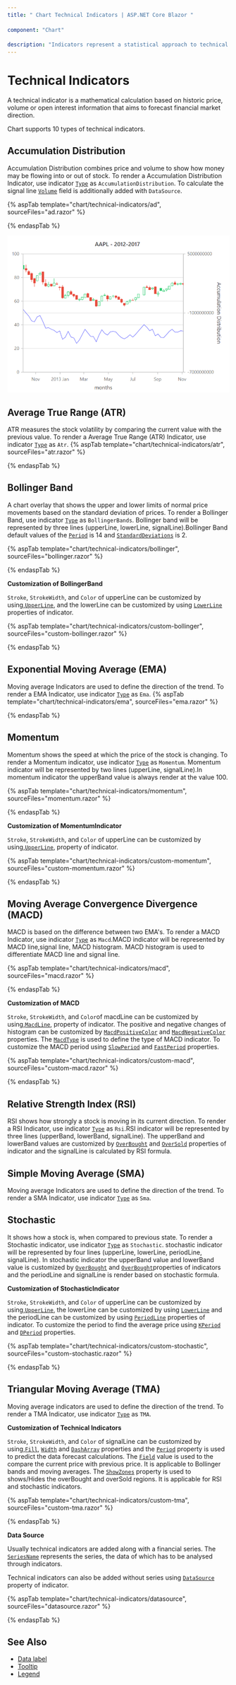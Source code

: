 ```yaml
---
title: " Chart Technical Indicators | ASP.NET Core Blazor "

component: "Chart"

description: "Indicators represent a statistical approach to technical analysis as opposed to a subjective approach. we have different types of indicators."
---
```


<!-- markdownlint-disable MD036 -->

# Technical Indicators

A technical indicator is a mathematical calculation based on historic price, volume or open interest information
that aims to forecast financial market direction.

Chart supports 10 types of technical indicators.

## Accumulation Distribution

Accumulation Distribution combines price and volume to show how money may be flowing into or out of stock.
To render a Accumulation Distribution Indicator,
use indicator [`Type`](https://help.syncfusion.com/cr/cref_files/aspnetcore-js2/aspnetcore/Syncfusion.EJ2~Syncfusion.EJ2.Charts.ChartIndicator~Type.html) as `AccumulationDistribution`.
To calculate the signal line [`Volume`](https://help.syncfusion.com/cr/cref_files/aspnetcore-js2/aspnetcore/Syncfusion.EJ2~Syncfusion.EJ2.Charts.ChartIndicator~Volume.html) field is additionally added with `DataSource`.

{% aspTab template="chart/technical-indicators/ad", sourceFiles="ad.razor" %}

{% endaspTab %}

![Accumulation Distribution](images/technical-indicator/ad-razor.png)

## Average True Range (ATR)

ATR measures the stock volatility by comparing the current value with the
previous value. To render a Average True Range (ATR) Indicator,
use indicator [`Type`](https://help.syncfusion.com/cr/cref_files/aspnetcore-js2/aspnetcore/Syncfusion.EJ2~Syncfusion.EJ2.Charts.ChartIndicator~Type.html) as `Atr`.
{% aspTab template="chart/technical-indicators/atr", sourceFiles="atr.razor" %}

{% endaspTab %}

## Bollinger Band

A chart overlay that shows the upper and lower limits of normal price movements based on the standard deviation of prices.
To render a Bollinger Band, use indicator [`Type`](https://help.syncfusion.com/cr/cref_files/aspnetcore-js2/aspnetcore/Syncfusion.EJ2~Syncfusion.EJ2.Charts.ChartIndicator~Type.html) as `BollingerBands`.
Bollinger band will be represented by three lines (upperLine, lowerLine, signalLine).Bollinger Band
default values of the [`Period`](https://help.syncfusion.com/cr/cref_files/aspnetcore-js2/aspnetcore/Syncfusion.EJ2~Syncfusion.EJ2.Charts.ChartIndicator~Period.html) is 14 and
[`StandardDeviations`](https://help.syncfusion.com/cr/cref_files/aspnetcore-js2/aspnetcore/Syncfusion.EJ2~Syncfusion.EJ2.Charts.ChartIndicator~StandardDeviation.html) is 2.

{% aspTab template="chart/technical-indicators/bollinger", sourceFiles="bollinger.razor" %}

{% endaspTab %}

**Customization of BollingerBand**

`Stroke`, `StrokeWidth`, and `Color` of upperLine can be customized by using,[`UpperLine`](./https://help.syncfusion.com/cr/cref_files/aspnetcore-js2/aspnetcore/Syncfusion.EJ2~Syncfusion.EJ2.Charts.ChartIndicator~UpperLine.html),
and the lowerLine can be customized by using [`LowerLine`](https://help.syncfusion.com/cr/cref_files/aspnetcore-js2/aspnetcore/Syncfusion.EJ2~Syncfusion.EJ2.Charts.ChartIndicator~LowerLine.html) properties of indicator.

{% aspTab template="chart/technical-indicators/custom-bollinger", sourceFiles="custom-bollinger.razor" %}

{% endaspTab %}

## Exponential Moving Average (EMA)

Moving average Indicators are used to define the direction of the trend. To render a EMA Indicator,
use indicator [`Type`](https://help.syncfusion.com/cr/cref_files/aspnetcore-js2/aspnetcore/Syncfusion.EJ2~Syncfusion.EJ2.Charts.ChartIndicator~Type.html) as `Ema`.
{% aspTab template="chart/technical-indicators/ema", sourceFiles="ema.razor" %}

{% endaspTab %}

## Momentum

Momentum shows the speed at which the price of the stock is changing. To render a Momentum indicator, use indicator
[`Type`](https://help.syncfusion.com/cr/cref_files/aspnetcore-js2/aspnetcore/Syncfusion.EJ2~Syncfusion.EJ2.Charts.ChartIndicator~Type.html) as `Momentum`. Momentum indicator will be represented by two lines (upperLine,
signalLine).In momentum indicator the upperBand value is always render at the value 100.

{% aspTab template="chart/technical-indicators/momentum", sourceFiles="momentum.razor" %}

{% endaspTab %}

**Customization of MomentumIndicator**

`Stroke`, `StrokeWidth`, and `Color` of upperLine can be customized by using,[`UpperLine`](https://help.syncfusion.com/cr/cref_files/aspnetcore-js2/aspnetcore/Syncfusion.EJ2~Syncfusion.EJ2.Charts.ChartIndicator~UpperLine.html),
property of indicator.

{% aspTab template="chart/technical-indicators/custom-momentum", sourceFiles="custom-momentum.razor" %}

{% endaspTab %}

## Moving Average Convergence Divergence (MACD)

MACD is based on the difference between two EMA's. To render a MACD Indicator, use indicator [`Type`](https://help.syncfusion.com/cr/cref_files/aspnetcore-js2/aspnetcore/Syncfusion.EJ2~Syncfusion.EJ2.Charts.ChartIndicator~Type.html) as
`Macd`.MACD indicator will be represented
by MACD line,signal line, MACD histogram. MACD histogram is used to differentiate MACD line and signal line.

{% aspTab template="chart/technical-indicators/macd", sourceFiles="macd.razor" %}

{% endaspTab %}

**Customization of MACD**

`Stroke`, `StrokeWidth`, and `Color`of macdLine can be customized by using,[`MacdLine`](https://help.syncfusion.com/cr/cref_files/aspnetcore-js2/aspnetcore/Syncfusion.EJ2~Syncfusion.EJ2.Charts.ChartIndicator~MacdLine.html),
property of indicator. The positive and negative changes of histogram can be customized by [`MacdPositiveColor`](https://help.syncfusion.com/cr/cref_files/aspnetcore-js2/aspnetcore/Syncfusion.EJ2~Syncfusion.EJ2.Charts.ChartIndicator~MacdPositiveColor.html)
and [`MacdNegativeColor`](https://help.syncfusion.com/cr/cref_files/aspnetcore-js2/aspnetcore/Syncfusion.EJ2~Syncfusion.EJ2.Charts.ChartIndicator~MacdNegativeColor.html) properties.
The [`MacdType`](https://help.syncfusion.com/cr/cref_files/aspnetcore-js2/aspnetcore/Syncfusion.EJ2~Syncfusion.EJ2.Charts.ChartIndicator~MacdType.html) is used to define the type of
MACD indicator. To customize the MACD period using [`SlowPeriod`](https://help.syncfusion.com/cr/cref_files/aspnetcore-js2/aspnetcore/Syncfusion.EJ2~Syncfusion.EJ2.Charts.ChartIndicator~SlowPeriod.html) and [`FastPeriod`](https://help.syncfusion.com/cr/aspnetcore-js2/Syncfusion.EJ2~Syncfusion.EJ2.Charts.ChartIndicator~FastPeriod.html)
properties.

{% aspTab template="chart/technical-indicators/custom-macd", sourceFiles="custom-macd.razor" %}

{% endaspTab %}

## Relative Strength Index (RSI)

RSI shows how strongly a stock is moving in its current direction. To render a RSI Indicator, use
indicator [`Type`](./https://help.syncfusion.com/cr/cref_files/aspnetcore-js2/aspnetcore/Syncfusion.EJ2~Syncfusion.EJ2.Charts.ChartIndicator~Type.html) as `Rsi`.RSI indicator will be represented
by three lines (upperBand, lowerBand, signalLine). The upperBand and lowerBand values are customized by
[`OverBought`](https://help.syncfusion.com/cr/cref_files/aspnetcore-js2/aspnetcore/Syncfusion.EJ2~Syncfusion.EJ2.Charts.ChartIndicator~OverBought.html)
and [`OverSold`](https://help.syncfusion.com/cr/cref_files/aspnetcore-js2/aspnetcore/Syncfusion.EJ2~Syncfusion.EJ2.Charts.ChartIndicator~OverSold.html)
properties of indicator and the signalLine is calculated by RSI formula.

## Simple Moving Average (SMA)

Moving average Indicators are used to define the direction of the trend. To render a SMA Indicator,
use indicator [`Type`](./https://help.syncfusion.com/cr/cref_files/aspnetcore-js2/aspnetcore/Syncfusion.EJ2~Syncfusion.EJ2.Charts.ChartIndicator~Type.html) as
`Sma`.

## Stochastic

It shows how a stock is, when compared to previous state. To render a Stochastic indicator,
use indicator [`Type`](./https://help.syncfusion.com/cr/cref_files/aspnetcore-js2/aspnetcore/Syncfusion.EJ2~Syncfusion.EJ2.Charts.ChartIndicator~Type.html) as `Stochastic`.
stochastic indicator will be represented by four lines (upperLine, lowerLine, periodLine, signalLine).
In stochastic indicator the upperBand value and lowerBand value is customized by [`OverBought`](https://help.syncfusion.com/cr/cref_files/aspnetcore-js2/aspnetcore/Syncfusion.EJ2~Syncfusion.EJ2.Charts.ChartIndicator~OverBought.html)
and [`OverBought`](https://help.syncfusion.com/cr/cref_files/aspnetcore-js2/aspnetcore/Syncfusion.EJ2~Syncfusion.EJ2.Charts.ChartIndicator~OverBought.html)properties of indicators and the periodLine and
signalLine is render based on stochastic formula.

**Customization of StochasticIndicator**

`Stroke`, `StrokeWidth`, and `Color` of upperLine can be customized by using,[`UpperLine`](https://help.syncfusion.com/cr/cref_files/aspnetcore-js2/aspnetcore/Syncfusion.EJ2~Syncfusion.EJ2.Charts.ChartIndicator~UpperLine.html),
the lowerLine can be customized by using [`LowerLine`](https://help.syncfusion.com/cr/cref_files/aspnetcore-js2/aspnetcore/Syncfusion.EJ2~Syncfusion.EJ2.Charts.ChartIndicator~LowerLine.html)
and the periodLine can be customized by using [`PeriodLine`](https://help.syncfusion.com/cr/cref_files/aspnetcore-js2/aspnetcore/Syncfusion.EJ2~Syncfusion.EJ2.Charts.ChartIndicator~PeriodLine.html)
properties of indicator. To customize the period to find the average price
using [`KPeriod`](https://help.syncfusion.com/cr/cref_files/aspnetcore-js2/aspnetcore/Syncfusion.EJ2~Syncfusion.EJ2.Charts.ChartIndicator~KPeriod.html)
and [`DPeriod`](https://help.syncfusion.com/cr/cref_files/aspnetcore-js2/aspnetcore/Syncfusion.EJ2~Syncfusion.EJ2.Charts.ChartIndicator~DPeriod.html)
properties.

{% aspTab template="chart/technical-indicators/custom-stochastic", sourceFiles="custom-stochastic.razor" %}

{% endaspTab %}

## Triangular Moving Average (TMA)

Moving average indicators are used to define the direction of the trend. To render a TMA Indicator,
use indicator [`Type`](./https://help.syncfusion.com/cr/cref_files/aspnetcore-js2/aspnetcore/Syncfusion.EJ2~Syncfusion.EJ2.Charts.ChartIndicator~Type.html) as
`TMA`.

**Customization of Technical Indicators**

`Stroke`, `StrokeWidth`, and `Color` of signalLine can be customized by using,[`Fill`](https://help.syncfusion.com/cr/cref_files/aspnetcore-js2/aspnetcore/Syncfusion.EJ2~Syncfusion.EJ2.Charts.ChartIndicator~Fill.html),
[`Width`](https://help.syncfusion.com/cr/cref_files/aspnetcore-js2/aspnetcore/Syncfusion.EJ2~Syncfusion.EJ2.Charts.ChartIndicator~Width.html)
and [`DashArray`](https://help.syncfusion.com/cr/cref_files/aspnetcore-js2/aspnetcore/Syncfusion.EJ2~Syncfusion.EJ2.Charts.ChartIndicator~DashArray.html)
properties and the [`Period`](https://help.syncfusion.com/cr/cref_files/aspnetcore-js2/aspnetcore/Syncfusion.EJ2~Syncfusion.EJ2.Charts.ChartIndicator~Period.html)
property is used to predict the data forecast calculations. The [`Field`](https://help.syncfusion.com/cr/cref_files/aspnetcore-js2/aspnetcore/Syncfusion.EJ2~Syncfusion.EJ2.Charts.ChartIndicator~Field.html)
value is used to the compare the current price with previous price. It is applicable to Bollinger bands and moving
averages. The [`ShowZones`](https://help.syncfusion.com/cr/cref_files/aspnetcore-js2/aspnetcore/Syncfusion.EJ2~Syncfusion.EJ2.Charts.ChartIndicator~ShowZones.html)
property is used to shows/Hides the overBought and overSold regions. It is applicable for RSI and stochastic indicators.

{% aspTab template="chart/technical-indicators/custom-tma", sourceFiles="custom-tma.razor" %}

{% endaspTab %}

**Data Source**

Usually technical indicators are added along with a financial series. The [`SeriesName`](https://help.syncfusion.com/cr/cref_files/aspnetcore-js2/aspnetcore/Syncfusion.EJ2~Syncfusion.EJ2.Charts.ChartIndicator~SeriesName.html)
represents the series, the data of which has to be analysed through indicators.

Technical indicators can also be added without series using [`DataSource`](https://help.syncfusion.com/cr/cref_files/aspnetcore-js2/aspnetcore/Syncfusion.EJ2~Syncfusion.EJ2.Charts.ChartIndicator~DataSource.html) property of indicator.

{% aspTab template="chart/technical-indicators/datasource", sourceFiles="datasource.razor" %}

{% endaspTab %}

## See Also

* [Data label](./data-labels)
* [Tooltip](./tool-tip)
* [Legend](./legend)